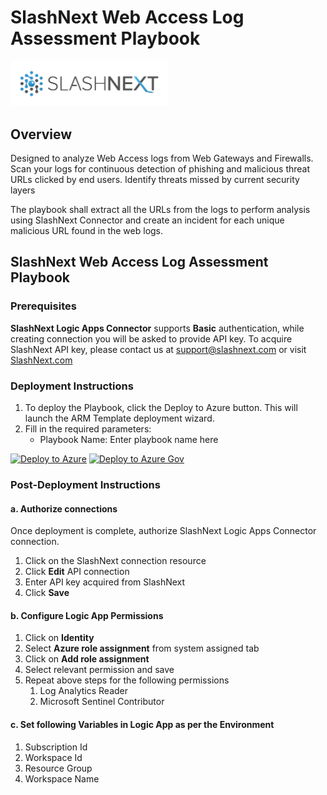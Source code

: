# SlashNext Web Access Log Assessment Playbook 
<img src="../logo/slashnext-logo.png" alt="drawing" width="50%"/><br>

## Overview

Designed to analyze Web Access logs from Web Gateways and Firewalls. 
Scan your logs for continuous detection of phishing and malicious threat URLs clicked by end users.
Identify threats missed by current security layers

The playbook shall extract all the URLs from the logs to perform analysis using SlashNext Connector
and create an incident for each unique malicious URL found in the web logs.

## SlashNext Web Access Log Assessment Playbook 

### Prerequisites

**SlashNext Logic Apps Connector** supports **Basic** authentication, while creating connection you will be asked to provide API key. 
To acquire SlashNext API key, please contact us at [support@slashnext.com](mailto:support@slashnext.com) or visit [SlashNext.com](www.slashnext.com)

### Deployment Instructions 
1. To deploy the Playbook, click the Deploy to Azure button. This will launch the ARM Template deployment wizard.
2. Fill in the required parameters:
    * Playbook Name: Enter playbook name here

[![Deploy to Azure](https://aka.ms/deploytoazurebutton)](https://portal.azure.com/#create/Microsoft.Template/uri/https%3A%2F%2Fraw.githubusercontent.com%2FAzure%2FAzure-Sentinel%2Fmaster%2FSolutions%2FSlashNext%2FPlaybooks%2FSlashNextWebAccessLogAssessment%2Fdeploy.json)
[![Deploy to Azure Gov](https://aka.ms/deploytoazuregovbutton)](https://portal.azure.us/#create/Microsoft.Template/uri/https%3A%2F%2Fraw.githubusercontent.com%2FAzure%2FAzure-Sentinel%2Fmaster%2FSolutions%2FSlashNext%2FPlaybooks%2FSlashNextWebAccessLogAssessment%2Fdeploy.json)

### Post-Deployment Instructions
#### a. Authorize connections

Once deployment is complete, authorize SlashNext Logic Apps Connector connection.

1. Click on the SlashNext connection resource
2. Click **Edit** API connection
3. Enter API key acquired from SlashNext
4. Click **Save**

#### b. Configure Logic App Permissions

1. Click on **Identity**
2. Select **Azure role assignment** from system assigned tab
3. Click on **Add role assignment**
4. Select relevant permission and save
5. Repeat above steps for the following permissions
    1. Log Analytics Reader
    2. Microsoft Sentinel Contributor

#### c. Set following Variables in Logic App as per the Environment

1. Subscription Id
2. Workspace Id
3. Resource Group
4. Workspace Name
